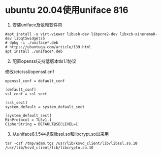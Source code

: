 # ubuntu 20.04使用uniface 816

1. 安装uniface及依赖软件包

```
#apt install -y virt-viewer libusb-dev libpcre2-dev libxcb-xinerama0-dev libqt5widgets5
# dpkg -i ./uniface*.deb
# https://ubuntuqa.com/article/139.html
apt install ./uniface*.deb
```

2. 配置openssl支持低版本tls1.1协议

修改/etc/ssl/openssl.cnf
```
openssl_conf = default_conf
                                                   
[default_conf]                       
ssl_conf = ssl_sect  
     
[ssl_sect]                                          
system_default = system_default_sect
                    
[system_default_sect]
MinProtocol = TLSv1.1                              
CipherString = DEFAULT@SECLEVEL=1
```


3. 从uniface8.1.5中提取libssl.so和libcrypt.so出来用

```
tar -czf /tmp/adam.tgz /usr/lib/ksvd_client/lib/libssl.so.10 /usr/lib/ksvd_client/lib/libcrypto.so.10
```
